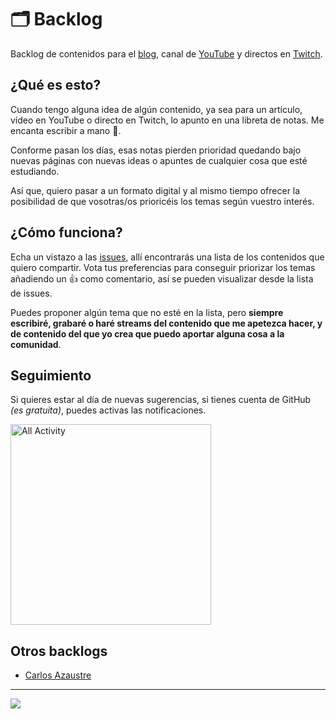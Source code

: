 # 🗂 Backlog

Backlog de contenidos para el [blog](https://joanleon.dev/), canal de [YouTube](https://www.youtube.com/c/JoanLeon) y directos en [Twitch](https://www.twitch.tv/nucliweb).

## ¿Qué es esto?

Cuando tengo alguna idea de algún contenido, ya sea para un artículo, vídeo en YouTube o directo en Twitch, lo apunto en una libreta de notas. Me encanta escribir a mano 🥰.

Conforme pasan los días, esas notas pierden prioridad quedando bajo nuevas páginas con nuevas ideas o apuntes de cualquier cosa que esté estudiando.

Así que, quiero pasar a un formato digital y al mismo tiempo ofrecer la posibilidad de que vosotras/os prioricéis los temas según vuestro interés.

## ¿Cómo funciona?

Echa un vistazo a las [issues](https://github.com/nucliweb/backlog/issues), allí encontrarás una lista de los contenidos que quiero compartir. Vota tus preferencias para conseguir priorizar los temas añadiendo un 👍 como comentario, así se pueden visualizar desde la lista de issues.

Puedes proponer algún tema que no esté en la lista, pero **siempre escribiré, grabaré o haré streams del contenido que me apetezca hacer, y de contenido del que yo crea que puedo aportar alguna cosa a la comunidad**.

## Seguimiento

Si quieres estar al día de nuevas sugerencias, si tienes cuenta de GitHub *(es gratuita)*, puedes activas las notificaciones.

<img width="321" alt="All Activity" src="https://user-images.githubusercontent.com/1307927/106338370-ee244100-6293-11eb-8644-56db2ec493b1.png">


## Otros backlogs

- [Carlos Azaustre](https://github.com/carlosazaustre/backlog)

<hr>

<a href="https://www.buymeacoffee.com/nucliweb"><img src="https://img.buymeacoffee.com/button-api/?text=Buy me a coffee&emoji=&slug=nucliweb&button_colour=5F7FFF&font_colour=ffffff&font_family=Bree&outline_colour=000000&coffee_colour=FFDD00"></a>
